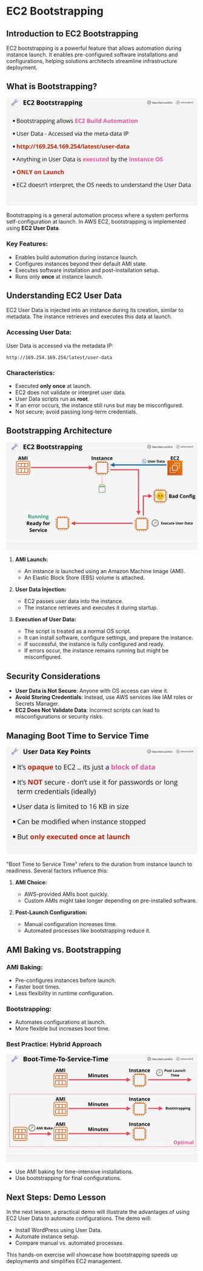 # EC2 Bootstrapping

## Introduction to EC2 Bootstrapping

EC2 bootstrapping is a powerful feature that allows automation during instance launch. It enables pre-configured software installations and configurations, helping solutions architects streamline infrastructure deployment.

## What is Bootstrapping?

![alt text](image.png)

Bootstrapping is a general automation process where a system performs self-configuration at launch. In AWS EC2, bootstrapping is implemented using **EC2 User Data**.

### Key Features:

- Enables build automation during instance launch.
- Configures instances beyond their default AMI state.
- Executes software installation and post-installation setup.
- Runs only **once** at instance launch.

## Understanding EC2 User Data

EC2 User Data is injected into an instance during its creation, similar to metadata. The instance retrieves and executes this data at launch.

### Accessing User Data:

User Data is accessed via the metadata IP:

```
http://169.254.169.254/latest/user-data
```

### Characteristics:

- Executed **only once** at launch.
- EC2 does not validate or interpret user data.
- User Data scripts run as **root**.
- If an error occurs, the instance still runs but may be misconfigured.
- Not secure; avoid passing long-term credentials.

## Bootstrapping Architecture

![alt text](image-1.png)

1. **AMI Launch:**

   - An instance is launched using an Amazon Machine Image (AMI).
   - An Elastic Block Store (EBS) volume is attached.

2. **User Data Injection:**

   - EC2 passes user data into the instance.
   - The instance retrieves and executes it during startup.

3. **Execution of User Data:**
   - The script is treated as a normal OS script.
   - It can install software, configure settings, and prepare the instance.
   - If successful, the instance is fully configured and ready.
   - If errors occur, the instance remains running but might be misconfigured.

## Security Considerations

- **User Data is Not Secure**: Anyone with OS access can view it.
- **Avoid Storing Credentials**: Instead, use AWS services like IAM roles or Secrets Manager.
- **EC2 Does Not Validate Data**: Incorrect scripts can lead to misconfigurations or security risks.

## Managing Boot Time to Service Time

![alt text](image-2.png)

"Boot Time to Service Time" refers to the duration from instance launch to readiness. Several factors influence this:

1. **AMI Choice:**

   - AWS-provided AMIs boot quickly.
   - Custom AMIs might take longer depending on pre-installed software.

2. **Post-Launch Configuration:**
   - Manual configuration increases time.
   - Automated processes like bootstrapping reduce it.

## AMI Baking vs. Bootstrapping

### **AMI Baking:**

- Pre-configures instances before launch.
- Faster boot times.
- Less flexibility in runtime configuration.

### **Bootstrapping:**

- Automates configurations at launch.
- More flexible but increases boot time.

### **Best Practice: Hybrid Approach**

![alt text](image-3.png)

- Use AMI baking for time-intensive installations.
- Use bootstrapping for final configurations.

## Next Steps: Demo Lesson

In the next lesson, a practical demo will illustrate the advantages of using EC2 User Data to automate configurations. The demo will:

- Install WordPress using User Data.
- Automate instance setup.
- Compare manual vs. automated processes.

This hands-on exercise will showcase how bootstrapping speeds up deployments and simplifies EC2 management.
